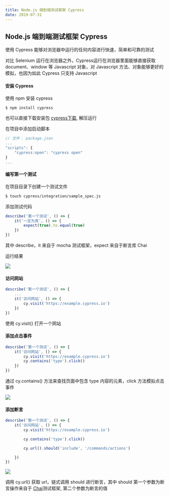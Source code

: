 ```yaml
---
title: Node.js 端到端测试框架 Cypress
date: 2019-07-31
---
```



## Node.js 端到端测试框架 Cypress



使用 Cypress 能够对浏览器中运行的任何内容进行快速，简单和可靠的测试

对比 Selenium 运行在浏览器之外，Cypress运行在浏览器里面能够直接获取 document、window 等 Javascript 对象，对 Javascript 方法、对象能够更好的模拟，也因为如此 Cypress 只支持 Javascript




#### 安装 Cypress

使用 npm 安装 cypress
```bash
$ npm install cypress
```
也可以直接下载安装包 [cypress下载](https://download.cypress.io/desktop), 解压运行

在项目中添加启动脚本
```js
// 文件： package.json
...
"scripts": {
    "cypress:open": "cypress open"
}
...
```


#### 编写第一个测试

在项目目录下创建一个测试文件
```bash
$ touch cypress/integration/sample_spec.js
```
添加测试代码
```js
describe('第一个测试', () => {
    it('一定为真', () => {
        expect(true).to.equal(true)
    })
})
```

其中 describe，it 来自于 mocha 测试框架，expect 来自于断言库 Chai

运行结果

![](https://s2.ax1x.com/2019/08/01/eNLAQs.png)




#### 访问网站

```js
describe('第一个测试', () => {
    ...
    it('访问网站', () => {
        cy.visit('https://example.cypress.io')
    })
})
```
使用 cy.visit() 打开一个网站



#### 添加点击事件

```js
describe('第一个测试', () => {
    it('访问网站', () => {
        cy.visit('https://example.cypress.io')
        cy.contains('type').click()
    })
})
```
通过 cy.contains() 方法来查找页面中包含 type 内容的元素，click 方法模拟点击事件

![](https://s2.ax1x.com/2019/08/01/eNLCFS.png)




#### 添加断言
```js
describe('第一个测试', () => {
    it('访问网站', () => {
        cy.visit('https://example.cypress.io')

        cy.contains('type').click()

        cy.url().should('include', '/commands/actions')

    })
})
```

![](https://s2.ax1x.com/2019/08/01/eNLpo8.png)


调用 cy.url() 获取 url，链式调用 should 进行断言，其中 should 第一个参数为断言操作来自于 [Chai](https://docs.cypress.io/guides/references/assertions.html#Chai)测试框架, 第二个参数为断言的值












